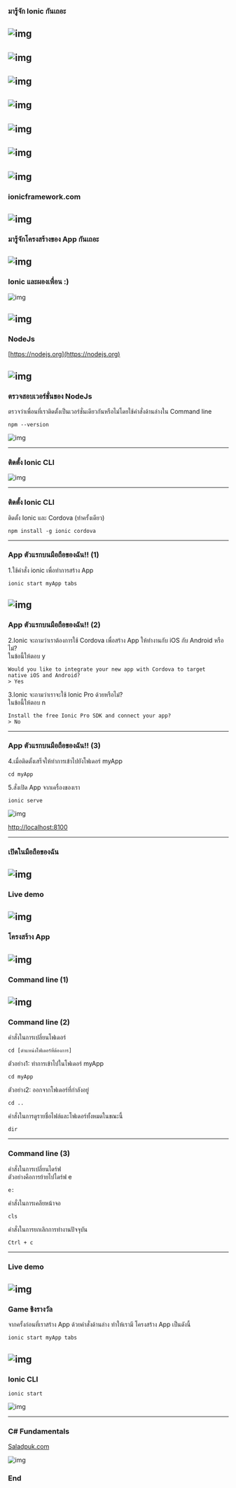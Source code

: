 ### มารู้จัก Ionic กันเถอะ
![img](/imgs/ioniclogo.jpeg)
---
![img](/imgs/browser.jpg)
---
![img](/imgs/mobile.png)
---
![img](/imgs/android-ios.jpg)
---
![img](/imgs/xcode-android.png)
---
![img](/imgs/crossplatforms.jpg)
---
![img](/imgs/webtech.jpg)
---
### ionicframework.com
![img](/imgs/ionic-website.png)
---
### มารู้จักโครงสร้างของ App กันเถอะ

![img](/imgs/ioniclogo.jpeg)
---
### Ionic และผองเพื่อน :)

![img](/imgs/ionic-cli.png)

![img](/imgs/nodejs.png)
---
### NodeJs

[https://nodejs.org](https://nodejs.org)

![img](/imgs/nodejs-website.png)
---
### ตรวจสอบเวอร์ชั่นของ NodeJs

ตรวจว่าเพื่อนที่เราติดตั้งเป็นเวอร์ชั่นเดียวกันหรือไม่โดยใช้คำสั่งด้านล่างใน Command line

```
npm --version
```

![img](/imgs/keyboard.png)

---
### ติดตั้ง Ionic CLI

![img](/imgs/ionic-web-cli.png)

---
### ติดตั้ง Ionic CLI

ติดตั้ง Ionic และ Cordova (ทำครั้งเดียว)
```
npm install -g ionic cordova
```
---
### App ตัวแรกบนมือถือของฉัน!! (1)

1.ใช้คำสั่ง ionic เพื่อทำการสร้าง App
```
ionic start myApp tabs
```

![img](/imgs/ionic-start.png)
---
### App ตัวแรกบนมือถือของฉัน!! (2)

2.Ionic จะถามว่าเราต้องการใช้ Cordova เพื่อสร้าง App ให้ทำงานกับ iOS กับ Android หรือไม่?  
ในข้อนี้ให้ตอบ y
```
Would you like to integrate your new app with Cordova to target
native iOS and Android?
> Yes
```

3.Ionic จะถามว่าเราจะใช้ Ionic Pro ด้วยหรือไม่?  
ในข้อนี้ให้ตอบ n
```
Install the free Ionic Pro SDK and connect your app?
> No
```
---
### App ตัวแรกบนมือถือของฉัน!! (3)
4.เมื่อติดตั้งเสร็จให้ทำการเข้าไปยังโฟเดอร์ myApp
```
cd myApp
```

5.สั่งเปิด App จากเครื่องของเรา
```
ionic serve
```

![img](/imgs/ionic-tab.png)

[http://localhost:8100](http://localhost:8100)

---
### เปิดในมือถือของฉัน

![img](/imgs/ionic-devapp.png)
---
### Live demo

![img](/imgs/livedemo.png)
---
### โครงสร้าง App

![img](/imgs/structure01.png)
---
### Command line (1)

![img](/imgs/commandline.jpg)
---
### Command line (2)

คำสั่งในการเปลี่ยนโฟเดอร์
```
cd [ตำแหน่งโฟเดอร์ที่ต้องการ]
```

ตัวอย่าง1: ทำการเข้าไปในโฟเดอร์ myApp
```
cd myApp
```

ตัวอย่าง2: ออกจากโฟเดอร์ที่กำลังอยู่
```
cd ..
```

คำสั่งในการดูรายชื่อไฟล์และโฟเดอร์ทั้งหมดในขณะนี้
```
dir
```
---
### Command line (3)

คำสั่งในการเปลี่ยนไดร์ฟ  
ตัวอย่างคือการย้ายไปไดร์ฟ e
```
e:
```

คำสั่งในการเคลียหน้าจอ
```
cls
```

คำสั่งในการยกเลิกการทำงานปัจจุบัน
```
Ctrl + c
```
---
### Live demo

![img](/imgs/livedemo.png)
---
### Game ชิงรางวัล

จากครั้งก่อนที่เราสร้าง App ด้วยคำสั่งด้านล่าง ทำให้เรามี โครงสร้าง App เป็นดังนี้
```
ionic start myApp tabs
```
![img](/imgs/quiz-ionic-structure.png)
---
### Ionic CLI

```
ionic start
```

![img](/imgs/livedemo.png)

---
### C# Fundamentals

[Saladpuk.com](https://www.youtube.com/playlist?list=PLUjAn8nwWnijERZ3HpzBk7NfSrau74_lQ)


![img](/imgs/saladpuk-logo.png)
### End